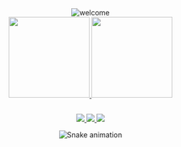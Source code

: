 <div align="center">
  <img alt="welcome" src="https://media.discordapp.net/attachments/725114160018620458/874421376314925106/ezgif-3-0c08cc7327c4.gif">
</div>

<div align="center">
  <a href="https://github.com/douglaszapelini">
  <img height="160em" src="https://github-readme-stats.vercel.app/api?username=douglaszapelini&show_icons=true&theme=radical&include_all_commits=true&count_private=true"/>
  <img height="160em" src="https://github-readme-stats.vercel.app/api/top-langs/?username=douglaszapelini&layout=compact&langs_count=7&theme=radical"/>
</div>
  
##
  
<div align="center">
  <a href="https://instagram.com/dog_sz" target="_blank">
    <img src="https://img.shields.io/badge/-Instagram-%23E4405F?style=for-the-badge&logo=instagram&logoColor=white" target="_blank">
  </a>
  <a href = "mailto: douglasszapelini@gmail.com">
    <img src="https://img.shields.io/badge/-Gmail-%23EA4335?style=for-the-badge&logo=gmail&logoColor=white" target="_blank">
  </a>
  <a href="https://www.linkedin.com/in/douglassz" target="_blank">
    <img src="https://img.shields.io/badge/-LinkedIn-%230077B5?style=for-the-badge&logo=linkedin&logoColor=white" target="_blank">
  </a>   
  
 ![Snake animation](https://github.com/douglaszapelini/douglaszapelini/blob/output/github-contribution-grid-snake.svg)
  
</div>

